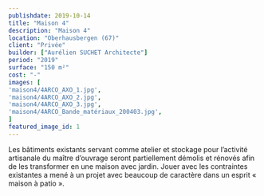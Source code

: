 ```yaml
---
publishdate: 2019-10-14
title: "Maison 4"
description: "Maison 4"
location: "Oberhausbergen (67)"
client: "Privée"
builder: ["Aurélien SUCHET Architecte"]
period: "2019"
surface: "150 m²"
cost: "-"
images: [
'maison4/4ARCO_AXO_1.jpg',
'maison4/4ARCO_AXO_2.jpg',
'maison4/4ARCO_AXO_3.jpg',
'maison4/4ARCO_Bande_matériaux_200403.jpg',
]
featured_image_id: 1
---
```

Les bâtiments existants servant comme atelier et stockage pour l’activité artisanale du maître d’ouvrage seront partiellement démolis et rénovés afin de les transformer en une maison avec jardin. Jouer avec les contraintes existantes a mené à un projet avec beaucoup de caractère dans un esprit « maison à patio ».
